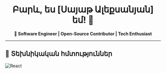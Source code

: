 


<h1 align="center">Բարև, ես [Սայաթ Ալեքսանյան] եմ! 👋</h1>

<p align="center">
  <b>🚀 Software Engineer | Open-Source Contributor | Tech Enthusiast</b>
</p>

<!--
<p align="center">
  <a href="https://linkedin.com/in/քո-լինքեդին-անունը"><img src="https://img.shields.io/badge/LinkedIn-0077B5?style=for-the-badge&logo=linkedin&logoColor=white"/></a>
  <a href="mailto:քո-email@example.com"><img src="https://img.shields.io/badge/Email-D14836?style=for-the-badge&logo=gmail&logoColor=white"/></a>
  <a href="https://twitter.com/քո-twitter-ը"><img src="https://img.shields.io/badge/Twitter-1DA1F2?style=for-the-badge&logo=twitter&logoColor=white"/></a>
</p>

## 🔹 Իմ մասին  
 - 💻 **Փորձ:** 5+ տարվա փորձ Web Development-ում  
 - 🌱 **Հետաքրքրություններ:** AI, DevOps, Cloud Computing
 - 🎯 **Նպատակ:** Ստեղծել նորարարական և մասշտաբային լուծումներ  
 - 💬 **Հետաքրքրված եմ համագործակցությամբ** — ազատորեն գրիր ինձ!  
-->

---

## 🚀 Տեխնիկական հմտություններ 
![React](https://img.shields.io/badge/React-20232A?style=for-the-badge&logo=react&logoColor=61DAFB)


<!--

---

## 🚀 Տեխնիկական հմտություններ  
### 🔹 Frontend  
![React](https://img.shields.io/badge/React-20232A?style=for-the-badge&logo=react&logoColor=61DAFB)
![Next.js](https://img.shields.io/badge/Next.js-000000?style=for-the-badge&logo=next.js&logoColor=white)
![Tailwind CSS](https://img.shields.io/badge/Tailwind%20CSS-38B2AC?style=for-the-badge&logo=tailwind-css&logoColor=white)

### 🔹 Backend  
![Node.js](https://img.shields.io/badge/Node.js-43853D?style=for-the-badge&logo=node.js&logoColor=white)
![Express.js](https://img.shields.io/badge/Express.js-404D59?style=for-the-badge&logo=express)
![Django](https://img.shields.io/badge/Django-092E20?style=for-the-badge&logo=django&logoColor=green)

### 🔹 Databases  
![PostgreSQL](https://img.shields.io/badge/PostgreSQL-316192?style=for-the-badge&logo=postgresql&logoColor=white)
![MongoDB](https://img.shields.io/badge/MongoDB-4EA94B?style=for-the-badge&logo=mongodb&logoColor=white)

### 🔹 DevOps & Tools  
![Docker](https://img.shields.io/badge/Docker-2496ED?style=for-the-badge&logo=docker&logoColor=white)
![GitHub Actions](https://img.shields.io/badge/GitHub_Actions-2088FF?style=for-the-badge&logo=github-actions&logoColor=white)
![AWS](https://img.shields.io/badge/AWS-232F3E?style=for-the-badge&logo=amazon-aws&logoColor=white)


---

## 📈 GitHub Վիճակագրություն  

<p align="center">
  <img src="https://github-readme-stats.vercel.app/api?username=քո-username-ը&show_icons=true&theme=tokyonight" width="48%" alt="GitHub Stats">
  <img src="https://github-readme-streak-stats.herokuapp.com/?user=քո-username-ը&theme=tokyonight" width="48%" alt="GitHub Streak">
</p>

<p align="center">
  <img src="https://github-readme-stats.vercel.app/api/top-langs/?username=քո-username-ը&layout=compact&theme=tokyonight" width="48%" alt="Most Used Languages">
</p>

---

## 📌 Վերջին նախագծերը  
🔹 **[Project 1](https://github.com/քո-username-ը/Project1)** - Կարճ նկարագրություն (React, Node.js, MongoDB)  
🔹 **[Project 2](https://github.com/քո-username-ը/Project2)** - Կարճ նկարագրություն (Next.js, PostgreSQL, Docker)  
🔹 **[Project 3](https://github.com/քո-username-ը/Project3)** - Կարճ նկարագրություն (Django, AWS, Terraform)  

---

## 📬 Կապ ինձ հետ  
📩 **Email:** [քո-email@example.com](mailto:քո-email@example.com)  
🌐 **Website/Portfolio:** [yourwebsite.com](https://yourwebsite.com)  
💼 **LinkedIn:** [linkedin.com/in/քո-լինքեդին-անունը](https://linkedin.com/in/քո-լինքեդին-անունը)  

---
-->


